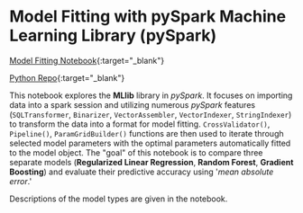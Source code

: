 # Model Fitting with pySpark Machine Learning Library (pySpark)

[Model Fitting Notebook](https://bphigg.github.io/python_data/model_fitting_MLlib.html){:target="_blank"}

[Python Repo](https://github.com/bphigg/python_data){:target="_blank"}

This notebook explores the **MLlib** library in *pySpark*. It focuses on importing data into a spark session and utilizing numerous *pySpark* features (```SQLTransformer```, ```Binarizer```, ```VectorAssembler```, ```VectorIndexer```, ```StringIndexer```) to transform the data into a format for model fitting. ```CrossValidator()```, ```Pipeline()```, ```ParamGridBuilder()``` functions are then used to iterate through selected model parameters with the optimal parameters automatically fitted to the model object. The "goal" of this notebook is to compare three separate models (**Regularized Linear Regression**, **Random Forest**, **Gradient Boosting**) and evaluate their predictive accuracy using '*mean absolute error*.'

Descriptions of the model types are given in the notebook.

